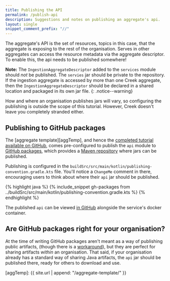 ```yaml
---
title: Publishing the API
permalink: /publish-api
description: Suggestions and notes on publishing an aggregate's api.
layout: single
snippet_comment_prefix: "//"
---
```


The aggregate's API is the set of resources, topics in this case, that the aggregate is exposing to the rest of
the organisation. Serves in other aggregates can access the resource metadata via the aggregate descriptor. 
To enable this, the api needs to be published somewhere!

**Note:** The `IngestionAggregateDescriptor` added to the `services` module should _not_ be published.
The `servies` jar should be private to the repository. If the ingestion aggregate is accessed by more than one Creek
aggregate, then the `IngestionAggregateDescriptor` should be declared in a shared location and packaged in its own
jar file.
{: .notice--warning}


How and where an organisation publishes jars will vary, so configuring the publishing is outside the scope of this tutorial. 
However, Creek doesn't leave you completely stranded either.

## Publishing to GitHub packages

The [aggregate template][aggTemp], and hence the [completed tutorial available on GitHub][demoOnGh], comes pre-configured
to publish the `api` module to [GitHub packages][ghPackages], which provides a [Maven repository][ghPackagesMaven] where jars can be published.

Publishing is configured in the `buildSrc/src/main/kotlin/publishing-convention.gradle.kts` file. 
You'll notice a `ChangeMe` comment in there, encouraging users to think about where their `api` jar should be published.

{% highlight java %}
{% include_snippet gh-packages from ../buildSrc/src/main/kotlin/publishing-convention.gradle.kts %}
{% endhighlight %}

The published `api` can be viewed [in GitHub][aggPackages] alongside the service's docker container.

## Are GitHub packages right for your organisation? 

At the time of writing GitHub packages aren't meant as a way of publishing public artifacts, 
(though there is a [workaround](https://github.com/orgs/community/discussions/26634#discussioncomment-3252638)), 
but they are perfect for sharing artifacts _within_ an organisation.
That said, if your organisation already has a standard way of sharing Java artifacts, the `api` jar should be published there, 
ready for others to download and use.

[demoOnGh]: https://github.com/creek-service/ks-aggregate-api-demo
[ghPackages]: https://docs.github.com/en/packages/learn-github-packages/introduction-to-github-packages
[ghPackagesMaven]: https://docs.github.com/en/packages/working-with-a-github-packages-registry/working-with-the-apache-maven-registry
[aggPackages]: https://github.com/orgs/creek-service/packages?repo_name=ks-aggregate-api-demo
[aggTemp]: {{ site.url | append: "/aggregate-template/" }}
